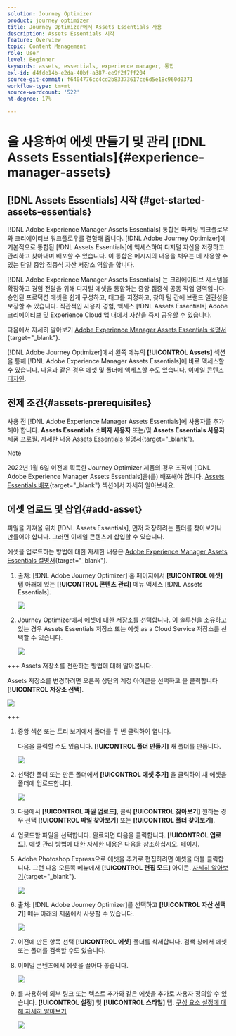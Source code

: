 ```yaml
---
solution: Journey Optimizer
product: journey optimizer
title: Journey Optimizer에서 Assets Essentials 사용
description: Assets Essentials 시작
feature: Overview
topic: Content Management
role: User
level: Beginner
keywords: assets, essentials, experience manager, 통합
exl-id: d4fde14b-e2da-40bf-a387-ee9f2f7ff204
source-git-commit: f6404776cc4cd2b83373617ce6d5e18c960d0371
workflow-type: tm+mt
source-wordcount: '522'
ht-degree: 17%

---
```


# 을 사용하여 에셋 만들기 및 관리 [!DNL Assets Essentials]{#experience-manager-assets}

## [!DNL Assets Essentials] 시작 {#get-started-assets-essentials}

[!DNL Adobe Experience Manager Assets Essentials] 통합은 마케팅 워크플로우와 크리에이티브 워크플로우를 결합해 줍니다. [!DNL Adobe Journey Optimizer]에 기본적으로 통합된 [!DNL Assets Essentials]에 액세스하여 디지털 자산을 저장하고 관리하고 찾아내며 배포할 수 있습니다. 이 통합은 메시지의 내용을 채우는 데 사용할 수 있는 단일 중앙 집중식 자산 저장소 역할을 합니다.

[!DNL Adobe Experience Manager Assets Essentials] 는 크리에이티브 시스템을 확장하고 경험 전달을 위해 디지털 에셋을 통합하는 중앙 집중식 공동 작업 영역입니다. 승인된 프로덕션 에셋을 쉽게 구성하고, 태그를 지정하고, 찾아 팀 간에 브랜드 일관성을 보장할 수 있습니다. 직관적인 사용자 경험, 액세스 [!DNL Assets Essentials] Adobe 크리에이티브 및 Experience Cloud 앱 내에서 자산을 즉시 공유할 수 있습니다.

다음에서 자세히 알아보기 [Adobe Experience Manager Assets Essentials 설명서](https://experienceleague.adobe.com/docs/experience-manager-assets-essentials/help/introduction.html){target="_blank"}.

[!DNL Adobe Journey Optimizer]에서 왼쪽 메뉴의 **[!UICONTROL Assets]** 섹션을 통해 [!DNL Adobe Experience Manager Assets Essentials]에 바로 액세스할 수 있습니다. 다음과 같은 경우 에셋 및 폴더에 액세스할 수도 있습니다. [이메일 콘텐츠 디자인](../email/get-started-email-design.md).

## 전제 조건{#assets-prerequisites}

사용 전 [!DNL Adobe Experience Manager Assets Essentials]에 사용자를 추가해야 합니다. **Assets Essentials 소비자 사용자** 또는/및 **Assets Essentials 사용자** 제품 프로필. 자세한 내용 [Assets Essentials 설명서](https://experienceleague.adobe.com/docs/experience-manager-assets-essentials/help/deploy-administer.html?lang=ko){target="_blank"}.

>[!NOTE]
>2022년 1월 6일 이전에 획득한 Journey Optimizer 제품의 경우 조직에 [!DNL Adobe Experience Manager Assets Essentials]을(를) 배포해야 합니다. [Assets Essentials 배포](https://experienceleague.adobe.com/docs/experience-manager-assets-essentials/help/deploy-administer.html?lang=ko){target="_blank"} 섹션에서 자세히 알아보세요.

## 에셋 업로드 및 삽입{#add-asset}

파일을 가져올 위치 [!DNL Assets Essentials], 먼저 저장하려는 폴더를 찾아보거나 만들어야 합니다. 그러면 이메일 콘텐츠에 삽입할 수 있습니다.

에셋을 업로드하는 방법에 대한 자세한 내용은 [Adobe Experience Manager Assets Essentials 설명서](https://experienceleague.adobe.com/docs/experience-manager-assets-essentials/help/add-delete.html){target="_blank"}.

1. 출처: [!DNL Adobe Journey Optimizer] 홈 페이지에서 **[!UICONTROL 에셋]** 탭 아래에 있는 **[!UICONTROL 콘텐츠 관리]** 메뉴 액세스 [!DNL Assets Essentials].

   ![](assets/media_library_1.png)

1. Journey Optimizer에서 에셋에 대한 저장소를 선택합니다. 이 솔루션을 소유하고 있는 경우 Assets Essentials 저장소 또는 에셋 as a Cloud Service 저장소를 선택할 수 있습니다.

   ![](assets/media_library_4.png)

+++ Assets 저장소를 전환하는 방법에 대해 알아봅니다.

   Assets 저장소를 변경하려면 오른쪽 상단의 계정 아이콘을 선택하고 을 클릭합니다 **[!UICONTROL 저장소 선택]**.

   ![](assets/media_library_3.png)

+++

1. 중앙 섹션 또는 트리 보기에서 폴더를 두 번 클릭하여 엽니다.

   다음을 클릭할 수도 있습니다. **[!UICONTROL 폴더 만들기]** 새 폴더를 만듭니다.

   ![](assets/media_library_8.png)

1. 선택한 폴더 또는 만든 폴더에서 **[!UICONTROL 에셋 추가]** 을 클릭하여 새 에셋을 폴더에 업로드합니다.

   ![](assets/media_library_2.png)

1. 다음에서 **[!UICONTROL 파일 업로드]**, 클릭 **[!UICONTROL 찾아보기]** 원하는 경우 선택 **[!UICONTROL 파일 찾아보기]** 또는 **[!UICONTROL 폴더 찾아보기]**.

1. 업로드할 파일을 선택합니다. 완료되면 다음을 클릭합니다. **[!UICONTROL 업로드]**. 에셋 관리 방법에 대한 자세한 내용은 다음을 참조하십시오. [페이지](https://experienceleague.adobe.com/docs/experience-manager-assets-essentials/help/manage-organize.html).

1. Adobe Photoshop Express으로 에셋을 추가로 편집하려면 에셋을 더블 클릭합니다. 그런 다음 오른쪽 메뉴에서 **[!UICONTROL 편집 모드]** 아이콘. [자세히 알아보기](https://experienceleague.adobe.com/docs/experience-manager-assets-essentials/help/edit-images.html){target="_blank"}.

   ![](assets/media_library_12.png)

1. 출처: [!DNL Adobe Journey Optimizer]를 선택하고 **[!UICONTROL 자산 선택기]** 메뉴 아래의 제품에서 사용할 수 있습니다.

   ![](assets/media_library_5.png)

1. 이전에 만든 항목 선택 **[!UICONTROL 에셋]** 폴더를 삭제합니다. 검색 창에서 에셋 또는 폴더를 검색할 수도 있습니다.

1. 이메일 콘텐츠에서 에셋을 끌어다 놓습니다.

   ![](assets/media_library_6.png)

1. 를 사용하여 외부 링크 또는 텍스트 추가와 같은 에셋을 추가로 사용자 정의할 수 있습니다. **[!UICONTROL 설정]** 및 **[!UICONTROL 스타일]** 탭. [구성 요소 설정에 대해 자세히 알아보기](../email/content-components.md)

   ![](assets/media_library_13.png)

   <!--
    After adding your asset to your email, use the **[!UICONTROL Find similar Stock photos]** option to locate Stock photos that match the content, color, and composition of your image. [Learn more about Adobe Stock](stock.md).

    Note that this option is available for licensed/unlicensed Stock images and images from your Assets folder. 

    ![](assets/media_library_14.png)
    -->